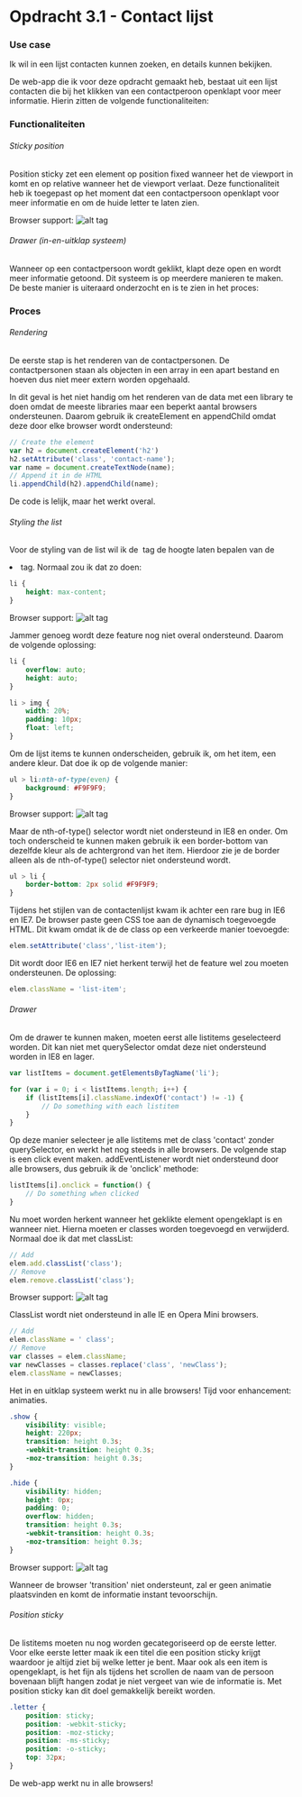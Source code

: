 # Opdracht 3.1 - Contact lijst

### Use case
Ik wil in een lijst contacten kunnen zoeken, en details kunnen bekijken.

De web-app die ik voor deze opdracht gemaakt heb, bestaat uit een lijst contacten die bij het klikken van een contactperoon openklapt voor meer informatie. Hierin zitten de volgende functionaliteiten:

### Functionaliteiten

###### Sticky position
Position sticky zet een element op position fixed wanneer het de viewport in komt en op relative wanneer het de viewport verlaat. Deze functionaliteit heb ik toegepast op het moment dat een contactpersoon openklapt voor meer informatie en om de huide letter te laten zien.

Browser support:
![alt tag](https://github.com/RaymondKorrel/bt/blob/master/opdracht3-1/static/img/sticky-bs.jpg)

###### Drawer (in-en-uitklap systeem)
Wanneer op een contactpersoon wordt geklikt, klapt deze open en wordt meer informatie getoond. Dit systeem is op meerdere manieren te maken. De beste manier is uiteraard onderzocht en is te zien in het proces:

### Proces

###### Rendering
De eerste stap is het renderen van de contactpersonen. De contactpersonen staan als objecten in een array in een apart bestand en hoeven dus niet meer extern worden opgehaald. 

In dit geval is het niet handig om het renderen van de data met een library te doen omdat de meeste libraries maar een beperkt aantal browsers ondersteunen. Daarom gebruik ik createElement en appendChild omdat deze door elke browser wordt ondersteund:

```javascript
// Create the element
var h2 = document.createElement('h2')
h2.setAttribute('class', 'contact-name');
var name = document.createTextNode(name); 
// Append it in de HTML
li.appendChild(h2).appendChild(name);
```

De code is lelijk, maar het werkt overal.

###### Styling the list
Voor de styling van de list wil ik de <img> tag de hoogte laten bepalen van de <li> tag. Normaal zou ik dat zo doen:

```css
li {
	height: max-content;
}
```

Browser support:
![alt tag](https://github.com/RaymondKorrel/bt/blob/master/opdracht3-1/static/img/max-content.jpg)

Jammer genoeg wordt deze feature nog niet overal ondersteund. Daarom de volgende oplossing:
```css
li {
	overflow: auto;
	height: auto;
}

li > img {
	width: 20%;
	padding: 10px;
	float: left;
}
```

Om de lijst items te kunnen onderscheiden, gebruik ik, om het item, een andere kleur. Dat doe ik op de volgende manier:
```css
ul > li:nth-of-type(even) {
	background: #F9F9F9;
}
```

Browser support:
![alt tag](https://github.com/RaymondKorrel/bt/blob/master/opdracht3-1/static/img/selector.jpg)

Maar de nth-of-type() selector wordt niet ondersteund in IE8 en onder. Om toch onderscheid te kunnen maken gebruik ik een border-bottom van dezelfde kleur als de achtergrond van het item. Hierdoor zie je de border alleen als de nth-of-type() selector niet ondersteund wordt.
```css
ul > li {
	border-bottom: 2px solid #F9F9F9;
}
```

Tijdens het stijlen van de contactenlijst kwam ik achter een rare bug in IE6 en IE7. De browser paste geen CSS toe aan de dynamisch toegevoegde HTML. Dit kwam omdat ik de de class op een verkeerde manier toevoegde:
```javascript
elem.setAttribute('class','list-item');
```

Dit wordt door IE6 en IE7 niet herkent terwijl het de feature wel zou moeten ondersteunen. De oplossing:
```javascript
elem.className = 'list-item';
```

###### Drawer
Om de drawer te kunnen maken, moeten eerst alle listitems geselecteerd worden. Dit kan niet met querySelector omdat deze niet ondersteund worden in IE8 en lager.
```javascript
var listItems = document.getElementsByTagName('li');

for (var i = 0; i < listItems.length; i++) {
	if (listItems[i].className.indexOf('contact') != -1) {
		// Do something with each listitem
	}
}
```

Op deze manier selecteer je alle listitems met de class 'contact' zonder querySelector, en werkt het nog steeds in alle browsers. De volgende stap is een click event maken. addEventListener wordt niet ondersteund door alle browsers, dus gebruik ik de 'onclick' methode:
```javascript
listItems[i].onclick = function() {
	// Do something when clicked
}
```

Nu moet worden herkent wanneer het geklikte element opengeklapt is en wanneer niet. Hierna moeten er classes worden toegevoegd en verwijderd. Normaal doe ik dat met classList:
```javascript
// Add
elem.add.classList('class');
// Remove
elem.remove.classList('class');
```

Browser support:
![alt tag](https://github.com/RaymondKorrel/bt/blob/master/opdracht3-1/static/img/classlist.jpg)

ClassList wordt niet ondersteund in alle IE en Opera Mini browsers.
```javascript
// Add
elem.className = ' class';
// Remove
var classes = elem.className;
var newClasses = classes.replace('class', 'newClass');
elem.className = newClasses;
```

Het in en uitklap systeem werkt nu in alle browsers! Tijd voor enhancement: animaties.

```css
.show {
	visibility: visible;
	height: 220px;
	transition: height 0.3s;
	-webkit-transition: height 0.3s;
	-moz-transition: height 0.3s;
}

.hide {
	visibility: hidden;
	height: 0px;
	padding: 0;
	overflow: hidden;
	transition: height 0.3s;
	-webkit-transition: height 0.3s;
	-moz-transition: height 0.3s;
}
```

Browser support:
![alt tag](https://github.com/RaymondKorrel/bt/blob/master/opdracht3-1/static/img/transitions.jpg)

Wanneer de browser 'transition' niet ondersteunt, zal er geen animatie plaatsvinden en komt de informatie instant tevoorschijn.

###### Position sticky
De listitems moeten nu nog worden gecategoriseerd op de eerste letter. Voor elke eerste letter maak ik een titel die een position sticky krijgt waardoor je altijd ziet bij welke letter je bent. Maar ook als een item is opengeklapt, is het fijn als tijdens het scrollen de naam van de persoon bovenaan blijft hangen zodat je niet vergeet van wie de informatie is. Met position sticky kan dit doel gemakkelijk bereikt worden.

```css
.letter {
	position: sticky;
	position: -webkit-sticky;
	position: -moz-sticky;
	position: -ms-sticky;
	position: -o-sticky;
	top: 32px;
}
```

De web-app werkt nu in alle browsers!